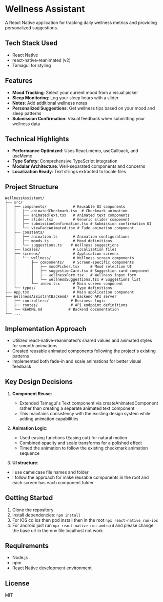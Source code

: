 # Wellness Assistant

A React Native application for tracking daily wellness metrics and providing personalized suggestions.

## Tech Stack Used
- React Native
- react-native-reanimated (v2)
- Tamagui for styling

## Features

- **Mood Tracking**: Select your current mood from a visual picker
- **Sleep Monitoring**: Log your sleep hours with a slider
- **Notes**: Add additional wellness notes
- **Personalized Suggestions**: Get wellness tips based on your mood and sleep patterns
- **Submission Confirmation**: Visual feedback when submitting your wellness data

## Technical Highlights

- **Performance Optimized**: Uses React.memo, useCallback, and useMemo
- **Type Safety**: Comprehensive TypeScript integration
- **Modular Architecture**: Well-separated components and concerns
- **Localization Ready**: Text strings extracted to locale files

## Project Structure

```
WellnessAssistant/
├── src/
│   ├── components/            # Reusable UI components
│   │   ├── animatedCheckmark.tsx  # Checkmark animation
│   │   ├── animatedText.tsx   # Animated text components
│   │   ├── slider.tsx         # Generic slider component
│   │   ├── submissionConfirmation.tsx # Submission confirmation UI
│   │   └── viewFadeAnimated.tsx # Fade animation component
│   ├── constants/
│   │   ├── animation.ts       # Animation configurations
│   │   ├── moods.ts           # Mood definitions
│   │   └── suggestions.ts    # Wellness suggestions
│   ├── locales/               # Localization files
│   ├── screens/               # Application screens
│   │   └── wellness/          # Wellness screen components
│   │       ├── components/    # Screen-specific components
│   │       │   ├── moodPicker.tsx     # Mood selection UI
│   │       │   ├── suggestionCard.tsx # Suggestion card component
│   │       │   ├── wellnessForm.tsx   # Wellness input form
│   │       │   └── wellnessSuggestions.tsx # Suggestions list
│   │       └── index.tsx      # Main screen component
│   └── types/                 # Type definitions
├── App.tsx                    # Main application component
├── WellnessAssistantBackend/  # Backend API server
│   ├── controllers/          # Business logic
│   ├── routes/               # API endpoint definitions
│   └── README.md            # Backend documentation
└── ...
```

## Implementation Approach
- Utilized react-native-reanimated's shared values and animated styles for smooth animations
- Created reusable animated components following the project's existing patterns
- Implemented both fade-in and scale animations for better visual feedback

## Key Design Decisions
1. **Component Reuse**:
   - Extended Tamagui's Text component via createAnimatedComponent rather than creating a separate animated text component
   - This maintains consistency with the existing design system while adding animation capabilities

2. **Animation Logic**:
   - Used easing functions (Easing.out) for natural motion
   - Combined opacity and scale transforms for a polished effect
   - Timed the animation to follow the existing checkmark animation sequence

3.  **UI structure**:
   - I use camelcase file names and folder
   - I follow the approach for make reusable components in the root and each screen has each component folder

## Getting Started

1. Clone the repository
2. Install dependencies: `npm install`
3. For IOS cd ios then pod install then in the root `npx react-native run-ios`
4. For android just run `npx react-native run-android` and please change the base url in the env file localhost not work

## Requirements

- Node.js
- npm
- React Native development environment

## License

MIT
